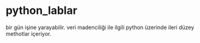 # python_lablar
bir gün işine yarayabilir. veri  madenciliği ile ilgili python üzerinde ileri düzey methotlar içeriyor.
